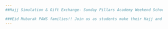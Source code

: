 ```yaml
---
##Hajj Simulation & Gift Exchange- Sunday Pillars Academy Weekend School! 

###Eid Mubarak PAWS families!! Join us as students make their Hajj and celebrate Eid Ul Adha at PAWS!
---
```

